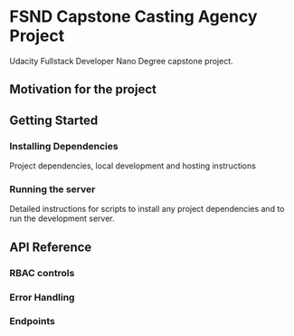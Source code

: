 # FSND Capstone Casting Agency Project
Udacity Fullstack Developer Nano Degree capstone project.
## Motivation for the project

## Getting Started
### Installing Dependencies
Project dependencies, local development and hosting instructions
### Running the server
Detailed instructions for scripts to install any project dependencies and to run the development server.

## API Reference
### RBAC controls
### Error Handling
### Endpoints
